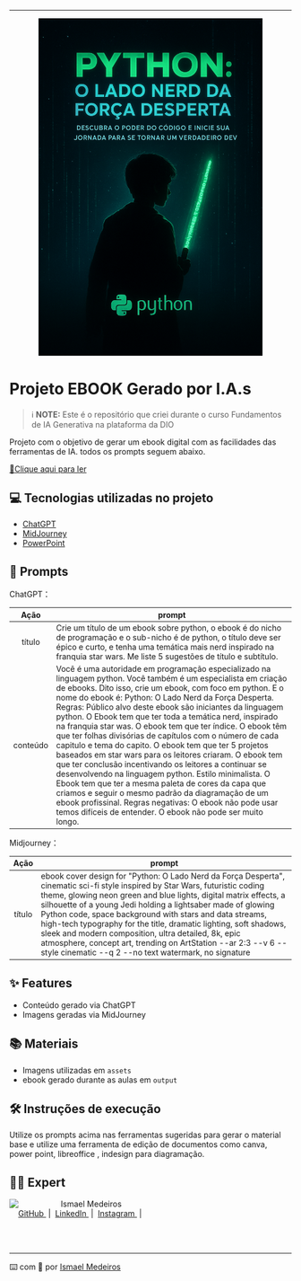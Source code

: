 <p align="center">
   
</p>


-------


<p align="center">
<img 
    src="assets/3.png"
    width="400"  
/>
</p>

# Projeto EBOOK Gerado por I.A.s


 > ℹ️ **NOTE:** Este é o repositório que criei durante o curso Fundamentos de IA Generativa na plataforma da DIO

Projeto com o objetivo de gerar um ebook digital com as facilidades das ferramentas de IA. todos os prompts
seguem abaixo.

<a href="https://github.com/ism-dev-codes/prompts-recipe-to-create-a-ebook/blob/main/output/Python%20O%20Lado%20Nerd%20da%20For%C3%A7a%20Desperta.pdf" title="View PDF now"> 📕Clique aqui para ler</a>

## 💻 Tecnologias utilizadas no projeto

- [ChatGPT](https://chat.openai.com/) 
- [MidJourney](https://www.midjourney.com/app/)
- [PowerPoint](https://www.microsoft.com/en/microsoft-365/powerpoint)

## 🧠 Prompts


ChatGPT：

|   Ação   | prompt                                                                                                                                                                                                                                                                         |
| :------: | ------------------------------------------------------------------------------------------------------------------------------------------------------------------------------------------------------------------------------------------------------------------------------ |
|  título  | Crie um título de um ebook sobre python, o ebook é do nicho de programação e o sub-nicho é de python, o título deve ser épico e curto, e tenha uma temática mais nerd inspirado na franquia star wars. Me liste 5 sugestões de título e subtítulo. |                                                        |
| conteúdo | Você é uma autoridade em programação especializado na linguagem python. Você também é um especialista em criação de ebooks. Dito isso, crie um ebook, com foco em python. E o nome do ebook é: Python: O Lado Nerd da Força Desperta. Regras: Público alvo deste ebook são iniciantes da linguagem python. O Ebook tem que ter toda a temática nerd, inspirado na franquia star was. O ebook tem que ter índice. O ebook têm que ter folhas divisórias de capítulos com o número de cada capitulo e tema do capito. O ebook tem que ter 5 projetos baseados em star wars para os leitores criaram. O ebook tem que ter conclusão incentivando os leitores a continuar se desenvolvendo na linguagem python. Estilo minimalista. O Ebook tem que ter a mesma paleta de cores da capa que criamos e seguir o mesmo padrão da diagramação de um ebook profissinal. Regras negativas: O ebook não pode usar temos difíceis de entender. O ebook não pode ser muito longo. |


Midjourney：

|  Ação  | prompt                                                                                 |
| :----: | -------------------------------------------------------------------------------------- |
| título | ebook cover design for "Python: O Lado Nerd da Força Desperta", cinematic sci-fi style inspired by Star Wars, futuristic coding theme, glowing neon green and blue lights, digital matrix effects, a silhouette of a young Jedi holding a lightsaber made of glowing Python code, space background with stars and data streams, high-tech typography for the title, dramatic lighting, soft shadows, sleek and modern composition, ultra detailed, 8k, epic atmosphere, concept art, trending on ArtStation --ar 2:3 --v 6 --style cinematic --q 2 --no text watermark, no signature |

## ✨ Features

- Conteúdo gerado via ChatGPT
- Imagens geradas via MidJourney

## 📚 Materiais

- Imagens utilizadas em `assets`
- ebook gerado durante as aulas em `output`

## 🛠️ Instruções de execução

Utilize os prompts acima nas ferramentas sugeridas para gerar o material base e utilize uma ferramenta de edição de documentos como canva, power point, libreoffice , indesign para diagramação.

## 👨‍💻 Expert

<p>
    <img 
      align=left 
      margin=10 
      width=80 
      src="https://avatars.githubusercontent.com/u/105826184?v=4"
    />
    <p>&nbsp&nbsp&nbspIsmael Medeiros<br>
    &nbsp&nbsp&nbsp
    <a 
        href="https://github.com/ism-dev-codes">
        GitHub
    </a>
    &nbsp;|&nbsp;
    <a 
        href="https://www.linkedin.com/in/ismael-medeiros-5b2bb51ab/">
        LinkedIn
    </a>
    &nbsp;|&nbsp;
    <a 
        href="https://www.instagram.com/ismaelsmedeiros?igsh=YXA1OW1mNXhkNmVy">
        Instagram
    </a>
    &nbsp;|&nbsp;</p>
</p>
<br/><br/>
<p>


---

⌨️ com 💜 por [Ismael Medeiros](https://www.linkedin.com/in/ismael-medeiros-5b2bb51ab/)
